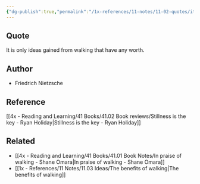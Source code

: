 ```yaml
---
{"dg-publish":true,"permalink":"/1x-references/11-notes/11-02-quotes/it-is-only-ideas-gained-from-walking-that-have-any-worth-friedrich-nietzsche/","title":"It is only ideas gained from walking that have any worth. - Friedrich Nietzsche","created":"2024-03-14T15:16:06.049+03:00","updated":"2024-03-14T15:17:33.541+03:00"}
---
```



## Quote
It is only ideas gained from walking that have any worth. 

## Author
- Friedrich Nietzsche

## Reference
[[4x - Reading and Learning/41 Books/41.02 Book reviews/Stillness is the key - Ryan Holiday\|Stillness is the key - Ryan Holiday]]

## Related
- [[4x - Reading and Learning/41 Books/41.01 Book Notes/In praise of walking - Shane Omara\|In praise of walking - Shane Omara]]
- [[1x - References/11 Notes/11.03 Ideas/The benefits of walking\|The benefits of walking]]
